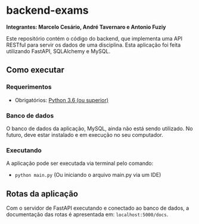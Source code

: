 # backend-exams

**Integrantes: Marcelo Cesário, André Tavernaro e Antonio Fuziy**

Este repositório contém o código do backend, que implementa uma API RESTful para servir os dados de uma disciplina.
Esta aplicação foi feita utilizando FastAPI, SQLAlchemy e MySQL.

## Como executar
### Requerimentos
- Obrigatórios: [Python 3.6 (ou superior)](https://www.python.org/downloads/)

### Banco de dados
O banco de dados da aplicação, MySQL, ainda não está sendo utilizado. No futuro, deve estar instalado e em execução no seu computador.

### Executando
A aplicação pode ser executada via terminal pelo
comando:
- `python main.py` (Ou iniciando o arquivo main.py via um IDE)

## Rotas da aplicação
Com o servidor de FastAPI executando e conectado ao banco de dados, a documentação das rotas é
apresentada em: `localhost:5000/docs`.

